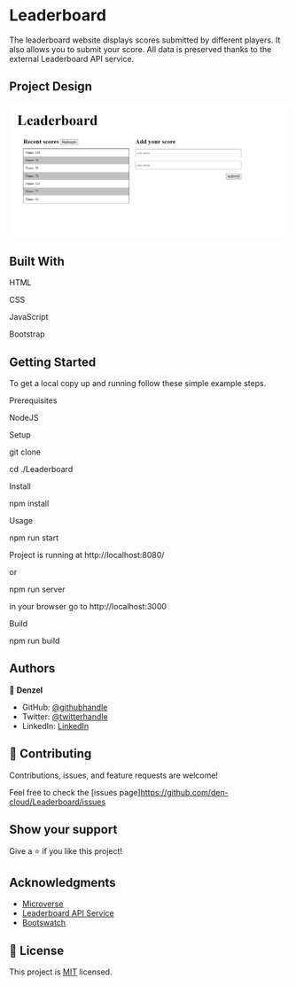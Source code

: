 # Leaderboard

The leaderboard website displays scores submitted by different players. It also allows you to submit your score. All data is preserved thanks to the external Leaderboard API service.

## Project Design

![screenshot](Screenshot.png)


## Built With

HTML

CSS

JavaScript

Bootstrap

 ## Getting Started

To get a local copy up and running follow these simple example steps.

Prerequisites

NodeJS

Setup

git clone

cd ./Leaderboard

Install

npm install

Usage

npm run start

Project is running at http://localhost:8080/

or

npm run server

in your browser go to http://localhost:3000

Build

npm run build

## Authors

👤 **Denzel**

- GitHub: [@githubhandle](https://github.com/den-cloud)
- Twitter: [@twitterhandle](https://twitter.com/nkomo_dt)
- LinkedIn: [LinkedIn](https://www.linkedin.com/in/denzel-thandolwenkosi-nkomo-a424aa177/)

## 🤝 Contributing

Contributions, issues, and feature requests are welcome!

Feel free to check the [issues page]https://github.com/den-cloud/Leaderboard/issues

## Show your support

Give a ⭐️ if you like this project!

## Acknowledgments

- [Microverse](https://www.microverse.org/)
- [Leaderboard API Service]()
- [Bootswatch](https://bootswatch.com/)

## 📝 License

This project is [MIT](./MIT.md) licensed.
